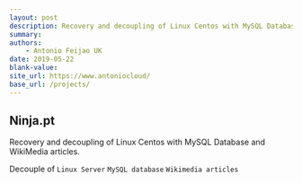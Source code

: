 ```yaml
---
layout: post
description: Recovery and decoupling of Linux Centos with MySQL Database and WikiMedia articles.
summary: 
authors:
    - Antonio Feijao UK
date: 2019-05-22
blank-value:
site_url: https://www.antoniocloud/
base_url: /projects/
---
```


## Ninja.pt

Recovery and decoupling of Linux Centos with MySQL Database and WikiMedia articles.

Decouple of
  `Linux Server`
  `MySQL database`
  `Wikimedia articles`